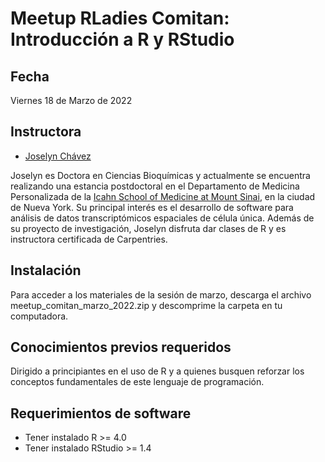 # Meetup RLadies Comitan: Introducción a R y RStudio

## Fecha 
Viernes 18 de Marzo de 2022

## Instructora

- [Joselyn Chávez](https://josschavezf.github.io)

Joselyn es Doctora en Ciencias Bioquímicas y actualmente se encuentra realizando una estancia postdoctoral en el Departamento de Medicina Personalizada de la [Icahn School of Medicine at Mount Sinai](https://icahn.mssm.edu), en la ciudad de Nueva York. Su principal interés es el desarrollo de software para análisis de datos transcriptómicos espaciales de célula única. Además de su proyecto de investigación, Joselyn disfruta dar clases de R y es instructora certificada de Carpentries.

## Instalación

Para acceder a los materiales de la sesión de marzo, descarga el archivo meetup_comitan_marzo_2022.zip y descomprime la carpeta en tu computadora.

## Conocimientos previos requeridos

Dirigido a principiantes en el uso de R y a quienes busquen reforzar los conceptos fundamentales de este lenguaje de programación.


## Requerimientos de software

+ Tener instalado R >= 4.0
+ Tener instalado RStudio >= 1.4

